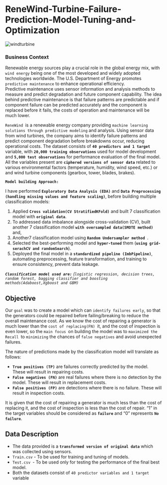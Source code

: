 # ReneWind-Turbine-Failure-Prediction-Model-Tuning-and-Optimization

![windturbine](https://github.com/user-attachments/assets/7cf4fbec-abc3-43d5-847a-f4d6ead38367)

### Business Context

Renewable energy sources play a crucial role in the global energy mix, with `wind energy` being one of the most developed and widely adopted technologies worldwide. The U.S. Department of Energy promotes `predictive maintenance` to enhance operational efficiency.<br>
Predictive maintenance uses sensor information and analysis methods to measure and predict degradation and future component capability. The idea behind predictive maintenance is that failure patterns are predictable and if component failure can be predicted accurately and the component is replaced before it fails, the costs of operation and maintenance will be much lower.

`ReneWind `is a renewable energy company providing `machine learning solutions through predictive modeling` and analysis. Using sensor data from wind turbines, the company aims to identify failure patterns and predict component degradation before breakdowns occur, reducing operational costs.
The dataset consists of **`40 predictors and 1 target`** variable, with **`20,000 training observations`** used for model development and **`5,000 test observations`** for performance evaluation of the final model. All the variables present are **`ciphered versions of sensor data`** related to various environmental factors (temperature, humidity, wind speed, etc.) or and wind turbine components (gearbox, tower, blades, brakes). 

**`Model building Approach:`**

I have performed **`Exploratory Data Analysis (EDA)`** and **`Data Preprocessing (handling missing values and feature scaling)`**, before building multiple classification models:<br>

1. Applied **`Cross validation(CV StratifiedKFold)`** and built 7 classification model with **`original data`**.
2. To addressed data imbalance alongside cross-validation (CV), built another 7 classification model **`with oversampled data(SMOTE method)`** and,
3. Another7 classification model using **`Random Undersampler method `**.
4. Selected the best-performing model and **`hyper-tuned`** them (**`using grid-serachCV and randomSearch`**).
5. Deployed the final model in a **`standardized pipeline (ImbPipeline)`**, automating preprocessing, feature transformation, and training to ensure consistency, prevent data leakage.
   
***`Classification model used are:`** (`logistic regression, decision trees, random forest, bagging classifier and boosting methods(Adaboost,Xgboost and GBM)`* 

## Objective

Our `goal` was to create a model which can `identify failures early`, so that the generators could be repaired before failing/breaking to reduce the overall maintenance cost. As we know the cost of repairing a generator is much lower than the `cost of replacing(FN) `it, and the cost of inspection is even lower, so the `main focus `on building the model was to `maximized the Recall `to `minimizing` the chances of `false negatives` and avoid unexpected failures.

The nature of predictions made by the classification model will translate as follows:

- **`True positives (TP)`** are failures correctly predicted by the model. These will result in repairing costs.
- **`False negatives (FN)`** are real failures where there is no detection by the model. These will result in replacement costs.
- **`False positives (FP)`** are detections where there is no failure. These will result in inspection costs.

It is given that the cost of repairing a generator is much less than the cost of replacing it, and the cost of inspection is less than the cost of repair.
“1” in the target variables should be considered as **`failure`** and “0” represents **`No failure`**.

## Data Description
- The data provided is a **`transformed version of original data`** which was collected using sensors.
- `Train.csv` - To be used for training and tuning of models.
- `Test.csv `- To be used only for testing the performance of the final best model.
-  Both the datasets consist of `40 predictor variables and 1 target` variable
